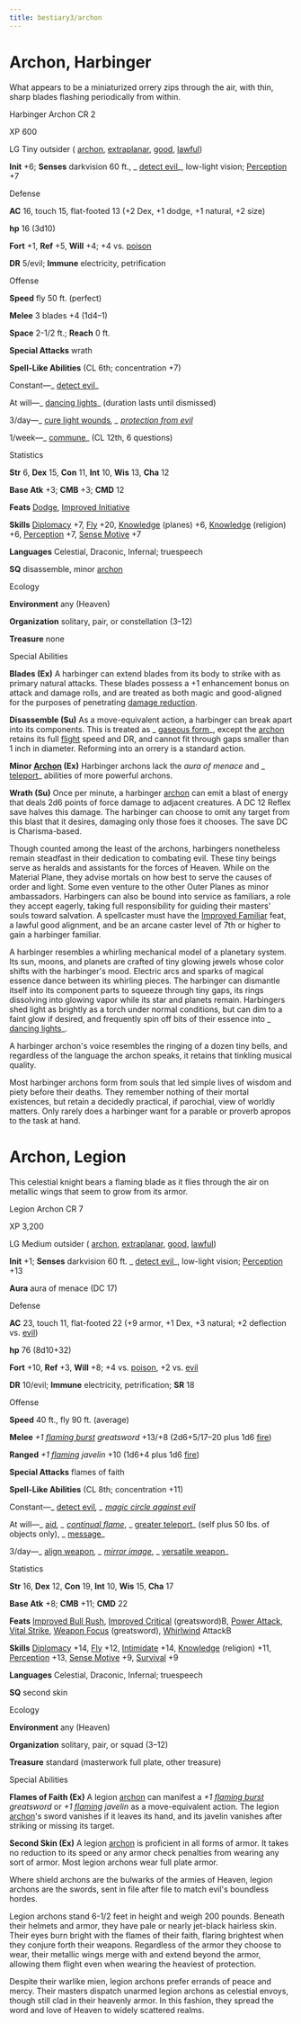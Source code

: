 ```yaml
---
title: bestiary3/archon
---
```

# Archon, Harbinger

What appears to be a miniaturized orrery zips through the air, with thin, sharp blades flashing periodically from within.

Harbinger Archon CR 2

XP 600

LG Tiny outsider ( [archon](monster_dir/creatureTypes#_archon-subtype), [extraplanar](monsters/creatureTypes#_extraplanar-subtype), [good](monster_dir/creatureTypes#_good-subtype), [lawful](monsters/creatureTypes#_lawful-subtype))

**Init** +6; **Senses** darkvision 60 ft., _ [detect evil](spell_dir/detectEvil#_detect-evil)_, low-light vision; [Perception](skills/perception#_perception) +7

Defense

**AC** 16, touch 15, flat-footed 13 (+2 Dex, +1 dodge, +1 natural, +2 size)

**hp** 16 (3d10)

**Fort** +1, **Ref** +5, **Will** +4; +4 vs. [poison](monster_dir/universalMonsterRules#_poison-(ex-or-su))

**DR** 5/evil; **Immune** electricity, petrification

Offense

**Speed** fly 50 ft. (perfect)

**Melee** 3 blades +4 (1d4–1)

**Space** 2-1/2 ft.; **Reach** 0 ft.

**Special Attacks** wrath

**Spell-Like Abilities** (CL 6th; concentration +7)

Constant—_ [detect evil](spell_dir/detectEvil#_detect-evil)_

At will—_ [dancing lights](spells/dancingLights#_dancing-lights)_ (duration lasts until dismissed)

3/day—_ [cure light wounds](spell_dir/cureLightWounds#_cure-light-wounds)_, _ [protection from evil](spells/protectionFromEvil#_protection-from-evil)_

1/week—_ [commune](spell_dir/commune#_commune)_ (CL 12th, 6 questions)

Statistics

**Str** 6, **Dex** 15, **Con** 11, **Int** 10, **Wis** 13, **Cha** 12

**Base Atk** +3; **CMB** +3; **CMD** 12

**Feats** [Dodge](feats#_dodge), [Improved Initiative](feats#_improved-initiative)

**Skills** [Diplomacy](skills/diplomacy#_diplomacy) +7, [Fly](skill_dir/fly#_fly) +20, [Knowledge](skills/knowledge#_knowledge) (planes) +6, [Knowledge](skill_dir/knowledge#_knowledge) (religion) +6, [Perception](skills/perception#_perception) +7, [Sense Motive](skill_dir/senseMotive#_sense-motive) +7

**Languages** Celestial, Draconic, Infernal; truespeech

**SQ** disassemble, minor [archon](monsters/creatureTypes#_archon-subtype)

Ecology

**Environment** any (Heaven)

**Organization** solitary, pair, or constellation (3–12)

**Treasure** none

Special Abilities

**Blades (Ex)** A harbinger can extend blades from its body to strike with as primary natural attacks. These blades possess a +1 enhancement bonus on attack and damage rolls, and are treated as both magic and good-aligned for the purposes of penetrating [damage reduction](monster_dir/universalMonsterRules#_damage-reduction-(ex-or-su)).

**Disassemble (Su)** As a move-equivalent action, a harbinger can break apart into its components. This is treated as _ [gaseous form](spells/gaseousForm#_gaseous-form)_, except the [archon](monster_dir/creatureTypes#_archon-subtype) retains its full [flight](monsters/universalMonsterRules#_flight-(ex,-sp,-or-su)) speed and DR, and cannot fit through gaps smaller than 1 inch in diameter. Reforming into an orrery is a standard action.

**Minor [Archon](monster_dir/creatureTypes#_archon-subtype) (Ex)** Harbinger archons lack the _aura of menace_ and _ [teleport](spells/teleport#_teleport)_ abilities of more powerful archons.

**Wrath (Su)** Once per minute, a harbinger [archon](monster_dir/creatureTypes#_archon-subtype) can emit a blast of energy that deals 2d6 points of force damage to adjacent creatures. A DC 12 Reflex save halves this damage. The harbinger can choose to omit any target from this blast that it desires, damaging only those foes it chooses. The save DC is Charisma-based.

Though counted among the least of the archons, harbingers nonetheless remain steadfast in their dedication to combating evil. These tiny beings serve as heralds and assistants for the forces of Heaven. While on the Material Plane, they advise mortals on how best to serve the causes of order and light. Some even venture to the other Outer Planes as minor ambassadors. Harbingers can also be bound into service as familiars, a role they accept eagerly, taking full responsibility for guiding their masters' souls toward salvation. A spellcaster must have the [Improved Familiar](feats#_improved-familiar) feat, a lawful good alignment, and be an arcane caster level of 7th or higher to gain a harbinger familiar.

A harbinger resembles a whirling mechanical model of a planetary system. Its sun, moons, and planets are crafted of tiny glowing jewels whose color shifts with the harbinger's mood. Electric arcs and sparks of magical essence dance between its whirling pieces. The harbinger can dismantle itself into its component parts to squeeze through tiny gaps, its rings dissolving into glowing vapor while its star and planets remain. Harbingers shed light as brightly as a torch under normal conditions, but can dim to a faint glow if desired, and frequently spin off bits of their essence into _ [dancing lights](spells/dancingLights#_dancing-lights)_.

A harbinger archon's voice resembles the ringing of a dozen tiny bells, and regardless of the language the archon speaks, it retains that tinkling musical quality.

Most harbinger archons form from souls that led simple lives of wisdom and piety before their deaths. They remember nothing of their mortal existences, but retain a decidedly practical, if parochial, view of worldly matters. Only rarely does a harbinger want for a parable or proverb apropos to the task at hand.

# Archon, Legion

This celestial knight bears a flaming blade as it flies through the air on metallic wings that seem to grow from its armor.

Legion Archon CR 7

XP 3,200

LG Medium outsider ( [archon](monster_dir/creatureTypes#_archon-subtype), [extraplanar](monsters/creatureTypes#_extraplanar-subtype), [good](monster_dir/creatureTypes#_good-subtype), [lawful](monsters/creatureTypes#_lawful-subtype))

**Init** +1; **Senses** darkvision 60 ft. _ [detect evil](spell_dir/detectEvil#_detect-evil)_, low-light vision; [Perception](skills/perception#_perception) +13

**Aura** aura of menace (DC 17)

Defense

**AC** 23, touch 11, flat-footed 22 (+9 armor, +1 Dex, +3 natural; +2 deflection vs. [evil](monster_dir/creatureTypes#_evil-subtype))

**hp** 76 (8d10+32)

**Fort** +10, **Ref** +3, **Will** +8; +4 vs. [poison](monsters/universalMonsterRules#_poison-(ex-or-su)), +2 vs. [evil](monster_dir/creatureTypes#_evil-subtype)

**DR** 10/evil; **Immune** electricity, petrification; **SR** 18

Offense

**Speed** 40 ft., fly 90 ft. (average)

**Melee** _+1 [flaming burst](magicItem_dir/weapons#_weapons-flaming-burst) greatsword_ +13/+8 (2d6+5/17–20 plus 1d6 [fire](monster_dir/creatureTypes#_fire-subtype))

**Ranged** _+1 [flaming](magicItems/weapons#_weapons-flaming) javelin_ +10 (1d6+4 plus 1d6 [fire](monster_dir/creatureTypes#_fire-subtype))

**Special Attacks** flames of faith

**Spell-Like Abilities** (CL 8th; concentration +11)

Constant—_ [detect evil](spells/detectEvil#_detect-evil)_, _ [magic circle against evil](spell_dir/magicCircleAgainstEvil#_magic-circle-against-evil)_

At will—_ [aid](spells/aid#_aid)_, _ [continual flame](spell_dir/continualFlame#_continual-flame)_, _ [greater teleport](spells/teleport#_teleport-greater)_ (self plus 50 lbs. of objects only), _ [message](spell_dir/message#_message)_

3/day—_ [align weapon](spell_dir/alignWeapon#_align-weapon)_, _ [mirror image](spells/mirrorImage#_mirror-image)_, _ [versatile weapon](advance_dir/spells/versatileWeapon#_versatile-weapon)_

Statistics

**Str** 16, **Dex** 12, **Con** 19, **Int** 10, **Wis** 15, **Cha** 17

**Base Atk** +8; **CMB** +11; **CMD** 22

**Feats** [Improved Bull Rush](feats#_improved-bull-rush), [Improved Critical](feats#_improved-critical) (greatsword)B, [Power Attack](feats#_power-attack), [Vital Strike](feats#_vital-strike), [Weapon Focus](feats#_weapon-focus) (greatsword), [Whirlwind](monster_dir/universalMonsterRules#_whirlwind) AttackB

**Skills** [Diplomacy](skills/diplomacy#_diplomacy) +14, [Fly](skill_dir/fly#_fly) +12, [Intimidate](skills/intimidate#_intimidate) +14, [Knowledge](skill_dir/knowledge#_knowledge) (religion) +11, [Perception](skills/perception#_perception) +13, [Sense Motive](skill_dir/senseMotive#_sense-motive) +9, [Survival](skills/survival#_survival) +9

**Languages** Celestial, Draconic, Infernal; truespeech

**SQ** second skin

Ecology

**Environment** any (Heaven)

**Organization** solitary, pair, or squad (3–12)

**Treasure** standard (masterwork full plate, other treasure)

Special Abilities

**Flames of Faith (Ex)** A legion [archon](monster_dir/creatureTypes#_archon-subtype) can manifest a _+1 [flaming burst](magicItems/weapons#_weapons-flaming-burst) greatsword_ or _+1 [flaming](magicItem_dir/weapons#_weapons-flaming) javelin_ as a move-equivalent action. The legion [archon](monsters/creatureTypes#_archon-subtype)'s sword vanishes if it leaves its hand, and its javelin vanishes after striking or missing its target.

**Second Skin (Ex)** A legion [archon](monster_dir/creatureTypes#_archon-subtype) is proficient in all forms of armor. It takes no reduction to its speed or any armor check penalties from wearing any sort of armor. Most legion archons wear full plate armor.

Where shield archons are the bulwarks of the armies of Heaven, legion archons are the swords, sent in file after file to match evil's boundless hordes.

Legion archons stand 6-1/2 feet in height and weigh 200 pounds. Beneath their helmets and armor, they have pale or nearly jet-black hairless skin. Their eyes burn bright with the flames of their faith, flaring brightest when they conjure forth their weapons. Regardless of the armor they choose to wear, their metallic wings merge with and extend beyond the armor, allowing them flight even when wearing the heaviest of protection.

Despite their warlike mien, legion archons prefer errands of peace and mercy. Their masters dispatch unarmed legion archons as celestial envoys, though still clad in their heavenly armor. In this fashion, they spread the word and love of Heaven to widely scattered realms.

